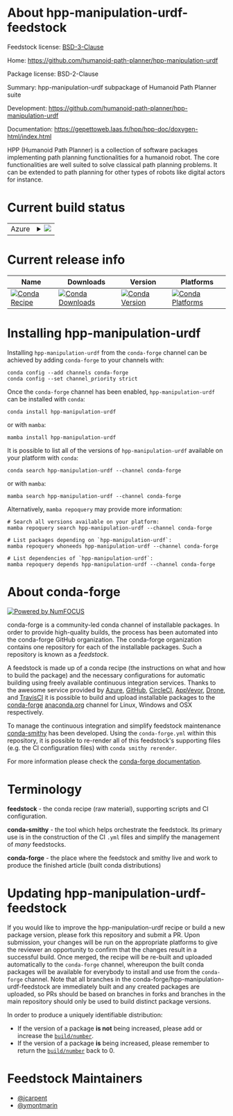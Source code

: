 About hpp-manipulation-urdf-feedstock
=====================================

Feedstock license: [BSD-3-Clause](https://github.com/conda-forge/hpp-manipulation-urdf-feedstock/blob/main/LICENSE.txt)

Home: https://github.com/humanoid-path-planner/hpp-manipulation-urdf

Package license: BSD-2-Clause

Summary: hpp-manipulation-urdf subpackage of Humanoid Path Planner suite

Development: https://github.com/humanoid-path-planner/hpp-manipulation-urdf

Documentation: https://gepettoweb.laas.fr/hpp/hpp-doc/doxygen-html/index.html

HPP (Humanoid Path Planner) is a collection of software packages implementing
path planning functionalities for a humanoid robot. The core functionalities are well
suited to solve classical path planning problems. It can be extended to path planning
for other types of robots like digital actors for instance.


Current build status
====================


<table>
    
  <tr>
    <td>Azure</td>
    <td>
      <details>
        <summary>
          <a href="https://dev.azure.com/conda-forge/feedstock-builds/_build/latest?definitionId=11237&branchName=main">
            <img src="https://dev.azure.com/conda-forge/feedstock-builds/_apis/build/status/hpp-manipulation-urdf-feedstock?branchName=main">
          </a>
        </summary>
        <table>
          <thead><tr><th>Variant</th><th>Status</th></tr></thead>
          <tbody><tr>
              <td>linux_64</td>
              <td>
                <a href="https://dev.azure.com/conda-forge/feedstock-builds/_build/latest?definitionId=11237&branchName=main">
                  <img src="https://dev.azure.com/conda-forge/feedstock-builds/_apis/build/status/hpp-manipulation-urdf-feedstock?branchName=main&jobName=linux&configuration=linux%20linux_64_" alt="variant">
                </a>
              </td>
            </tr><tr>
              <td>osx_64</td>
              <td>
                <a href="https://dev.azure.com/conda-forge/feedstock-builds/_build/latest?definitionId=11237&branchName=main">
                  <img src="https://dev.azure.com/conda-forge/feedstock-builds/_apis/build/status/hpp-manipulation-urdf-feedstock?branchName=main&jobName=osx&configuration=osx%20osx_64_" alt="variant">
                </a>
              </td>
            </tr>
          </tbody>
        </table>
      </details>
    </td>
  </tr>
</table>

Current release info
====================

| Name | Downloads | Version | Platforms |
| --- | --- | --- | --- |
| [![Conda Recipe](https://img.shields.io/badge/recipe-hpp--manipulation--urdf-green.svg)](https://anaconda.org/conda-forge/hpp-manipulation-urdf) | [![Conda Downloads](https://img.shields.io/conda/dn/conda-forge/hpp-manipulation-urdf.svg)](https://anaconda.org/conda-forge/hpp-manipulation-urdf) | [![Conda Version](https://img.shields.io/conda/vn/conda-forge/hpp-manipulation-urdf.svg)](https://anaconda.org/conda-forge/hpp-manipulation-urdf) | [![Conda Platforms](https://img.shields.io/conda/pn/conda-forge/hpp-manipulation-urdf.svg)](https://anaconda.org/conda-forge/hpp-manipulation-urdf) |

Installing hpp-manipulation-urdf
================================

Installing `hpp-manipulation-urdf` from the `conda-forge` channel can be achieved by adding `conda-forge` to your channels with:

```
conda config --add channels conda-forge
conda config --set channel_priority strict
```

Once the `conda-forge` channel has been enabled, `hpp-manipulation-urdf` can be installed with `conda`:

```
conda install hpp-manipulation-urdf
```

or with `mamba`:

```
mamba install hpp-manipulation-urdf
```

It is possible to list all of the versions of `hpp-manipulation-urdf` available on your platform with `conda`:

```
conda search hpp-manipulation-urdf --channel conda-forge
```

or with `mamba`:

```
mamba search hpp-manipulation-urdf --channel conda-forge
```

Alternatively, `mamba repoquery` may provide more information:

```
# Search all versions available on your platform:
mamba repoquery search hpp-manipulation-urdf --channel conda-forge

# List packages depending on `hpp-manipulation-urdf`:
mamba repoquery whoneeds hpp-manipulation-urdf --channel conda-forge

# List dependencies of `hpp-manipulation-urdf`:
mamba repoquery depends hpp-manipulation-urdf --channel conda-forge
```


About conda-forge
=================

[![Powered by
NumFOCUS](https://img.shields.io/badge/powered%20by-NumFOCUS-orange.svg?style=flat&colorA=E1523D&colorB=007D8A)](https://numfocus.org)

conda-forge is a community-led conda channel of installable packages.
In order to provide high-quality builds, the process has been automated into the
conda-forge GitHub organization. The conda-forge organization contains one repository
for each of the installable packages. Such a repository is known as a *feedstock*.

A feedstock is made up of a conda recipe (the instructions on what and how to build
the package) and the necessary configurations for automatic building using freely
available continuous integration services. Thanks to the awesome service provided by
[Azure](https://azure.microsoft.com/en-us/services/devops/), [GitHub](https://github.com/),
[CircleCI](https://circleci.com/), [AppVeyor](https://www.appveyor.com/),
[Drone](https://cloud.drone.io/welcome), and [TravisCI](https://travis-ci.com/)
it is possible to build and upload installable packages to the
[conda-forge](https://anaconda.org/conda-forge) [anaconda.org](https://anaconda.org/)
channel for Linux, Windows and OSX respectively.

To manage the continuous integration and simplify feedstock maintenance
[conda-smithy](https://github.com/conda-forge/conda-smithy) has been developed.
Using the ``conda-forge.yml`` within this repository, it is possible to re-render all of
this feedstock's supporting files (e.g. the CI configuration files) with ``conda smithy rerender``.

For more information please check the [conda-forge documentation](https://conda-forge.org/docs/).

Terminology
===========

**feedstock** - the conda recipe (raw material), supporting scripts and CI configuration.

**conda-smithy** - the tool which helps orchestrate the feedstock.
                   Its primary use is in the construction of the CI ``.yml`` files
                   and simplify the management of *many* feedstocks.

**conda-forge** - the place where the feedstock and smithy live and work to
                  produce the finished article (built conda distributions)


Updating hpp-manipulation-urdf-feedstock
========================================

If you would like to improve the hpp-manipulation-urdf recipe or build a new
package version, please fork this repository and submit a PR. Upon submission,
your changes will be run on the appropriate platforms to give the reviewer an
opportunity to confirm that the changes result in a successful build. Once
merged, the recipe will be re-built and uploaded automatically to the
`conda-forge` channel, whereupon the built conda packages will be available for
everybody to install and use from the `conda-forge` channel.
Note that all branches in the conda-forge/hpp-manipulation-urdf-feedstock are
immediately built and any created packages are uploaded, so PRs should be based
on branches in forks and branches in the main repository should only be used to
build distinct package versions.

In order to produce a uniquely identifiable distribution:
 * If the version of a package **is not** being increased, please add or increase
   the [``build/number``](https://docs.conda.io/projects/conda-build/en/latest/resources/define-metadata.html#build-number-and-string).
 * If the version of a package **is** being increased, please remember to return
   the [``build/number``](https://docs.conda.io/projects/conda-build/en/latest/resources/define-metadata.html#build-number-and-string)
   back to 0.

Feedstock Maintainers
=====================

* [@jcarpent](https://github.com/jcarpent/)
* [@ymontmarin](https://github.com/ymontmarin/)

